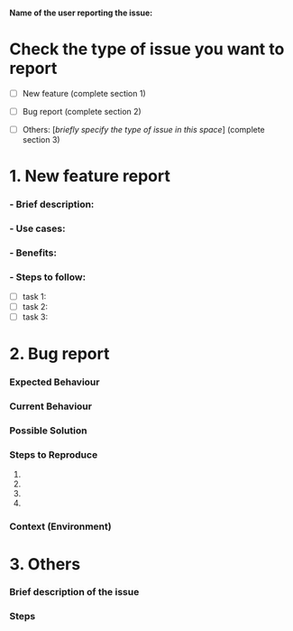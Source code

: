 #### Name of the user reporting the issue: 

# Check the type of issue you want to report
- [ ] New feature (complete section 1)
- [ ] Bug report (complete section 2)
- [ ] Others: [*briefly specify the type of issue in this space*] (complete section 3) 


# 1. New feature report
### - Brief description:

### - Use cases:

### - Benefits:

### - Steps to follow:
- [ ] task 1:
- [ ] task 2:
- [ ] task 3:

# 2. Bug report
<!--- You may include screenshots or relevant links if necessary in any of the following subsections --->
### Expected Behaviour
<!--- Tell us what should happen -->

### Current Behaviour
<!--- Tell us what happens instead of the expected behaviour -->

### Possible Solution
<!--- Not obligatory, but suggest a fix/reason for the bug, -->

### Steps to Reproduce
<!--- Provide a link to a live example, or an unambiguous set of steps to -->
<!--- reproduce this bug. Include code to reproduce, if relevant -->
1.
2.
3.
4.

### Context (Environment)
<!--- How has this issue affected you? What are you trying to accomplish? -->
<!--- Providing context helps us come up with a solution that is most useful in the real world -->
<!--- Include any links which could provide more context,  -->
<!--- or links that you may have used when trying to solve the bug, e.g. stackoverflow, slack, etc -->


# 3. Others
### Brief description of the issue
<!--- Tell us about the issue -->

### Steps
<!--- specify any steps which we will need to follow -->




